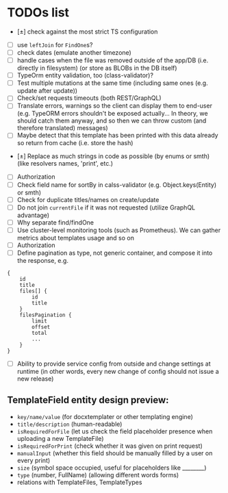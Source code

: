 # TODOs list
 - [±] check against the most strict TS configuration
 - [ ] use `leftJoin` for `FindOne`s?
 - [ ] check dates (emulate another timezone)
 - [ ] handle cases when the file was removed outside of the app/DB (i.e. directly in filesystem) (or store as BLOBs in the DB itself)
 - [ ] TypeOrm entity validation, too (class-validator)?
 - [ ] Test multiple mutations at the same time (including same ones (e.g. update after update))
 - [ ] Check/set requests timeouts (both REST/GraphQL)
 - [ ] Translate errors, warnings so the client can display them to end-user (e.g. TypeORM errors shouldn't be exposed actually... In theory, we should catch them anyway, and so then we can throw custom (and therefore translated) messages)
 - [ ] Maybe detect that this template has been printed with this data already so return from cache (i.e. store the hash)
 - [±] Replace as much strings in code as possible (by enums or smth) (like resolvers names, 'print', etc.)
 - [ ] Authorization
 - [ ] Check field name for sortBy in calss-validator (e.g. Object.keys(Entity) or smth)
 - [ ] Check for duplicate titles/names on create/update
 - [ ] Do not join `currentFile` if it was not requested (utilize GraphQL advantage)
 - [ ] Why separate find/findOne
 - [ ] Use cluster-level monitoring tools (such as Prometheus). We can gather metrics about templates usage and so on
 - [ ] Authorization
 - [ ] Define pagination as type, not generic container, and compose it into the response, e.g.
  ```
  {
      id
      title
      files[] {
          id
          title
      }
      filesPagination {
          limit
          offset
          total
          ...
      }
  }
  ```
 - [ ] Ability to provide service config from outside and change settings at runtime (in other words, every new change of config should not issue a new release)

## TemplateField entity design preview:
 - `key/name/value` (for docxtemplater or other templating engine)
 - `title/description` (human-readable)
 - `isRequiredForFile` (let us check the field placeholder presence when uploading a new TemplateFile)
 - `isRequiredForPrint` (check whether it was given on print request)
 - `manualInput` (whether this field should be manually filled by a user on every print)
 - `size` (symbol space occupied, useful for placeholders like ________)
 - `type` (number, FullName) (allowing different words forms)
 - relations with TemplateFiles, TemplateTypes

